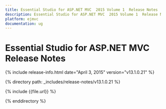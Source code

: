 ```yaml
---
title: Essential Studio for ASP.NET MVC  2015 Volume 1  Release Notes  
description: Essential Studio for ASP.NET MVC  2015 Volume 1  Release Notes  
platform: ejmvc
documentation: ug
---
```


# Essential Studio for ASP.NET MVC  Release Notes  

{% include release-info.html date="April 3, 2015"  version="v13.1.0.21" %} 


{% directory path: _includes/release-notes/v13.1.0.21 %}

{% include {{file.url}} %}

{% enddirectory %}